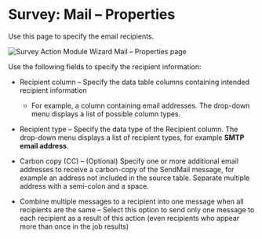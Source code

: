 # Survey: Mail – Properties

Use this page to specify the email recipients.

![Survey Action Module Wizard Mail – Properties page](/img/product_docs/accessanalyzer/admin/action/survey/mailproperties.webp)

Use the following fields to specify the recipient information:

- Recipient column – Specify the data table columns containing intended recipient information

  - For example, a column containing email addresses. The drop-down menu displays a list of
    possible column types.

- Recipient type – Specify the data type of the Recipient column. The drop-down menu displays a list
  of recipient types, for example **SMTP email address**.
- Carbon copy (CC) – (Optional) Specify one or more additional email addresses to receive a
  carbon-copy of the SendMail message, for example an address not included in the source table.
  Separate multiple address with a semi-colon and a space.
- Combine multiple messages to a recipient into one message when all recipients are the same –
  Select this option to send only one message to each recipient as a result of this action (even
  recipients who appear more than once in the job results)
